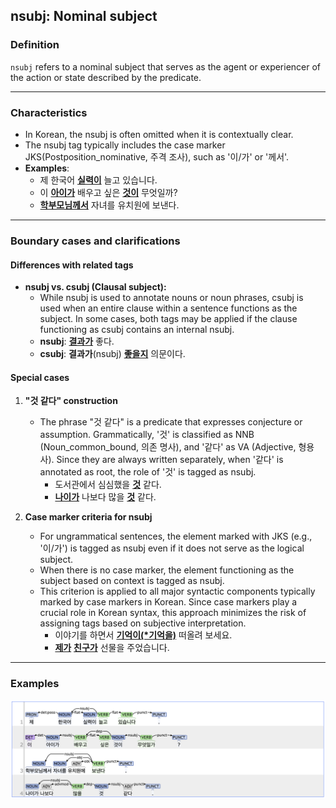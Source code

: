 ## nsubj: Nominal subject

### Definition
`nsubj` refers to a nominal subject that serves as the agent or experiencer of the action or state described by the predicate.

---

### Characteristics
- In Korean, the nsubj is often omitted when it is contextually clear.
- The nsubj tag typically includes the case marker JKS(Postposition_nominative, 주격 조사), such as '이/가' or '께서'.
- **Examples**:
  - 제 한국어 <ins>**실력이**</ins> 늘고 있습니다.
  - 이 <ins>**아이가**</ins> 배우고 싶은 <ins>**것이**</ins> 무엇일까?
  - <ins>**학부모님께서**</ins> 자녀를 유치원에 보낸다.

---

### Boundary cases and clarifications
#### Differences with related tags
- **nsubj vs. csubj (Clausal subject):**  
  - While nsubj is used to annotate nouns or noun phrases, csubj is used when an entire clause within a sentence functions as the subject. In some cases, both tags may be applied if the clause functioning as csubj contains an internal nsubj.
  - **nsubj**: <ins>**결과가**</ins> 좋다.
  - **csubj**: **결과가**(nsubj) <ins>**좋을지**</ins> 의문이다.

#### Special cases
1. **"것 같다" construction**  
   - The phrase "것 같다" is a predicate that expresses conjecture or assumption. Grammatically, '것' is classified as NNB (Noun_common_bound, 의존 명사), and '같다' as VA (Adjective, 형용사). Since they are always written separately, when '같다' is annotated as root, the role of '것' is tagged as nsubj.
     - 도서관에서 심심했을 <ins>**것**</ins> 같다.
     - <ins>**나이가**</ins> 나보다 많을 <ins>**것**</ins> 같다.

2. **Case marker criteria for nsubj**
   - For ungrammatical sentences, the element marked with JKS (e.g., '이/가') is tagged as nsubj even if it does not serve as the logical subject.
   - When there is no case marker, the element functioning as the subject based on context is tagged as nsubj.
   - This criterion is applied to all major syntactic components typically marked by case markers in Korean. Since case markers play a crucial role in Korean syntax, this approach minimizes the risk of assigning tags based on subjective interpretation.
     - 이야기를 하면서 <ins>**기억이(*기억을)**</ins> 떠올려 보세요.
     - <ins>**제가**</ins> <ins>**친구가**</ins> 선물을 주었습니다.

---

### Examples
![nsubj Example](nsubj.png)

